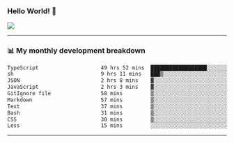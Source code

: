 ### Hello World! 👋

<a>
  <img align="center" src="https://github-readme-stats.vercel.app/api?username=megatunger&count_private=true&include_all_commits=true&bg_color=30,56CCF2,2F80ED&title_color=fff&text_color=fff" />
</a>

------
### 📊 My monthly development breakdown

<!--START_SECTION:waka-->

```txt
TypeScript                    49 hrs 52 mins  ██████████████████░░░░░░░   72.51 %
sh                            9 hrs 11 mins   ███▒░░░░░░░░░░░░░░░░░░░░░   13.36 %
JSON                          2 hrs 8 mins    ▓░░░░░░░░░░░░░░░░░░░░░░░░   03.11 %
JavaScript                    2 hrs 3 mins    ▓░░░░░░░░░░░░░░░░░░░░░░░░   03.00 %
GitIgnore file                58 mins         ▒░░░░░░░░░░░░░░░░░░░░░░░░   01.43 %
Markdown                      57 mins         ▒░░░░░░░░░░░░░░░░░░░░░░░░   01.39 %
Text                          37 mins         ▒░░░░░░░░░░░░░░░░░░░░░░░░   00.90 %
Bash                          31 mins         ▒░░░░░░░░░░░░░░░░░░░░░░░░   00.77 %
CSS                           30 mins         ▒░░░░░░░░░░░░░░░░░░░░░░░░   00.75 %
Less                          15 mins         ░░░░░░░░░░░░░░░░░░░░░░░░░   00.37 %
```

<!--END_SECTION:waka-->

------
